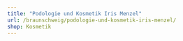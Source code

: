```yaml
---
title: "Podologie und Kosmetik Iris Menzel"
url: /braunschweig/podologie-und-kosmetik-iris-menzel/
shop: Kosmetik
---
```

